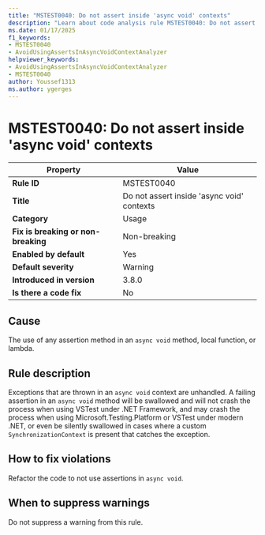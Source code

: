 ```yaml
---
title: "MSTEST0040: Do not assert inside 'async void' contexts"
description: "Learn about code analysis rule MSTEST0040: Do not assert inside 'async void' methods, local functions, or lambdas because they may not fail the test"
ms.date: 01/17/2025
f1_keywords:
- MSTEST0040
- AvoidUsingAssertsInAsyncVoidContextAnalyzer
helpviewer_keywords:
- AvoidUsingAssertsInAsyncVoidContextAnalyzer
- MSTEST0040
author: Youssef1313
ms.author: ygerges
---
```

# MSTEST0040: Do not assert inside 'async void' contexts

| Property                            | Value                                                                  |
|-------------------------------------|------------------------------------------------------------------------|
| **Rule ID**                         | MSTEST0040                                                             |
| **Title**                           | Do not assert inside 'async void' contexts                             |
| **Category**                        | Usage                                                                  |
| **Fix is breaking or non-breaking** | Non-breaking                                                           |
| **Enabled by default**              | Yes                                                                    |
| **Default severity**                | Warning                                                                |
| **Introduced in version**           | 3.8.0                                                                  |
| **Is there a code fix**             | No                                                                     |

## Cause

The use of any assertion method in an `async void` method, local function, or lambda.

## Rule description

Exceptions that are thrown in an `async void` context are unhandled. A failing assertion in an `async void` method will be swallowed and will not crash the process when using VSTest under .NET Framework, and may crash the process when using Microsoft.Testing.Platform or VSTest under modern .NET, or even be silently swallowed in cases where a custom `SynchronizationContext` is present that catches the exception.

## How to fix violations

Refactor the code to not use assertions in `async void`.

## When to suppress warnings

Do not suppress a warning from this rule.
